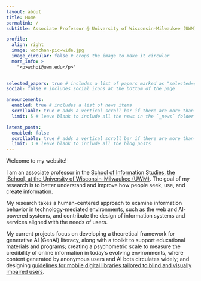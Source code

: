 ```yaml
---
layout: about
title: Home
permalink: /
subtitle: Associate Professor @ University of Wisconsin-Milwaukee (UWM) School of Information Studies (SOIS)

profile:
  align: right
  image: wonchan-pic-wide.jpg
  image_circular: false # crops the image to make it circular
  more_info: > 
    "<p>wchoi@uwm.edu</p>"
    

selected_papers: true # includes a list of papers marked as "selected={true}"
social: false # includes social icons at the bottom of the page

announcements:
  enabled: true # includes a list of news items
  scrollable: true # adds a vertical scroll bar if there are more than 3 news items
  limit: 5 # leave blank to include all the news in the `_news` folder

latest_posts:
  enabled: false
  scrollable: true # adds a vertical scroll bar if there are more than 3 new posts items
  limit: 3 # leave blank to include all the blog posts
---
```


Welcome to my website!

I am an associate professor in the [School of Information Studies, the iSchool, at the University of Wisconsin–Milwaukee (UWM)](https://uwm.edu/informationstudies/). The goal of my research is to better understand and improve how people seek, use, and create information. 

My research takes a human-centered approach to examine information behavior in technology-mediated environments, such as the web and AI-powered systems, and contribute the design of information systems and services aligned with the needs of users.

My current projects focus on developing a theoretical framework for generative AI (GenAI) literacy, along with a toolkit to support educational materials and programs; creating a psychometric scale to measure the credibility of online information in today’s evolving environments, where content generated by anonymous users and AI bots circulates widely; and designing [guidelines for mobile digital libraries tailored to blind and visually impaired users](https://sites.uwm.edu/mdlaug/).


